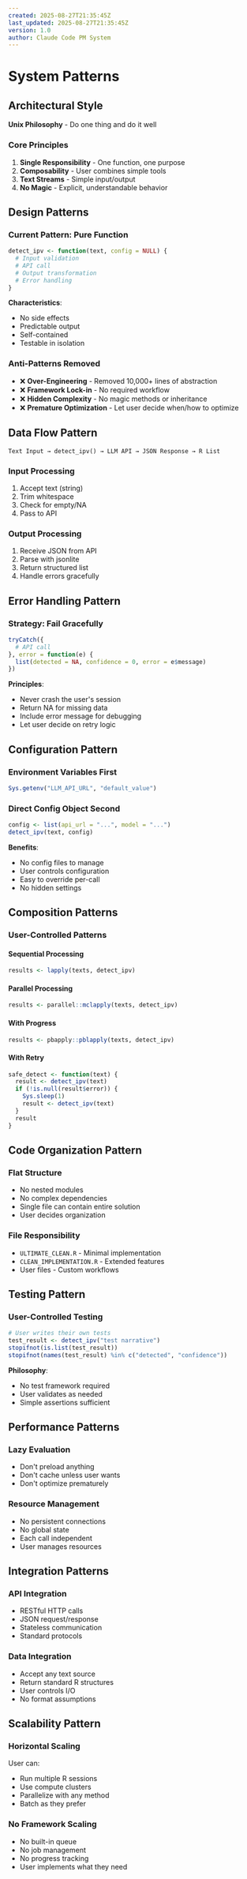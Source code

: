 ```yaml
---
created: 2025-08-27T21:35:45Z
last_updated: 2025-08-27T21:35:45Z
version: 1.0
author: Claude Code PM System
---
```


# System Patterns

## Architectural Style
**Unix Philosophy** - Do one thing and do it well

### Core Principles
1. **Single Responsibility** - One function, one purpose
2. **Composability** - User combines simple tools
3. **Text Streams** - Simple input/output
4. **No Magic** - Explicit, understandable behavior

## Design Patterns

### Current Pattern: Pure Function
```r
detect_ipv <- function(text, config = NULL) {
  # Input validation
  # API call
  # Output transformation
  # Error handling
}
```

**Characteristics**:
- No side effects
- Predictable output
- Self-contained
- Testable in isolation

### Anti-Patterns Removed
- ❌ **Over-Engineering** - Removed 10,000+ lines of abstraction
- ❌ **Framework Lock-in** - No required workflow
- ❌ **Hidden Complexity** - No magic methods or inheritance
- ❌ **Premature Optimization** - Let user decide when/how to optimize

## Data Flow Pattern

```
Text Input → detect_ipv() → LLM API → JSON Response → R List
```

### Input Processing
1. Accept text (string)
2. Trim whitespace
3. Check for empty/NA
4. Pass to API

### Output Processing
1. Receive JSON from API
2. Parse with jsonlite
3. Return structured list
4. Handle errors gracefully

## Error Handling Pattern

### Strategy: Fail Gracefully
```r
tryCatch({
  # API call
}, error = function(e) {
  list(detected = NA, confidence = 0, error = e$message)
})
```

**Principles**:
- Never crash the user's session
- Return NA for missing data
- Include error message for debugging
- Let user decide on retry logic

## Configuration Pattern

### Environment Variables First
```r
Sys.getenv("LLM_API_URL", "default_value")
```

### Direct Config Object Second
```r
config <- list(api_url = "...", model = "...")
detect_ipv(text, config)
```

**Benefits**:
- No config files to manage
- User controls configuration
- Easy to override per-call
- No hidden settings

## Composition Patterns

### User-Controlled Patterns

#### Sequential Processing
```r
results <- lapply(texts, detect_ipv)
```

#### Parallel Processing
```r
results <- parallel::mclapply(texts, detect_ipv)
```

#### With Progress
```r
results <- pbapply::pblapply(texts, detect_ipv)
```

#### With Retry
```r
safe_detect <- function(text) {
  result <- detect_ipv(text)
  if (!is.null(result$error)) {
    Sys.sleep(1)
    result <- detect_ipv(text)
  }
  result
}
```

## Code Organization Pattern

### Flat Structure
- No nested modules
- No complex dependencies
- Single file can contain entire solution
- User decides organization

### File Responsibility
- `ULTIMATE_CLEAN.R` - Minimal implementation
- `CLEAN_IMPLEMENTATION.R` - Extended features
- User files - Custom workflows

## Testing Pattern

### User-Controlled Testing
```r
# User writes their own tests
test_result <- detect_ipv("test narrative")
stopifnot(is.list(test_result))
stopifnot(names(test_result) %in% c("detected", "confidence"))
```

**Philosophy**:
- No test framework required
- User validates as needed
- Simple assertions sufficient

## Performance Patterns

### Lazy Evaluation
- Don't preload anything
- Don't cache unless user wants
- Don't optimize prematurely

### Resource Management
- No persistent connections
- No global state
- Each call independent
- User manages resources

## Integration Patterns

### API Integration
- RESTful HTTP calls
- JSON request/response
- Stateless communication
- Standard protocols

### Data Integration  
- Accept any text source
- Return standard R structures
- User controls I/O
- No format assumptions

## Scalability Pattern

### Horizontal Scaling
User can:
- Run multiple R sessions
- Use compute clusters
- Parallelize with any method
- Batch as they prefer

### No Framework Scaling
- No built-in queue
- No job management
- No progress tracking
- User implements what they need